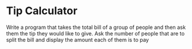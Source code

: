 # Tip Calculator
Write a program that takes the total bill of a group of people and then ask them the tip they would like to give. Ask the number of people that are to split the bill and display the amount each of them is to pay